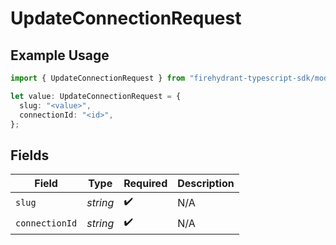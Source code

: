 # UpdateConnectionRequest

## Example Usage

```typescript
import { UpdateConnectionRequest } from "firehydrant-typescript-sdk/models/operations";

let value: UpdateConnectionRequest = {
  slug: "<value>",
  connectionId: "<id>",
};
```

## Fields

| Field              | Type               | Required           | Description        |
| ------------------ | ------------------ | ------------------ | ------------------ |
| `slug`             | *string*           | :heavy_check_mark: | N/A                |
| `connectionId`     | *string*           | :heavy_check_mark: | N/A                |
